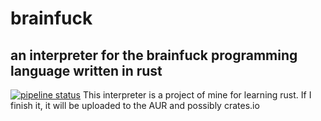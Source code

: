 # brainfuck
## an interpreter for the brainfuck programming language written in rust
 [![pipeline status](https://gitlab.sokoll.com/moritz/brainfuck/badges/master/pipeline.svg)](https://gitlab.sokoll.com/moritz/brainfuck/-/commits/master)
This interpreter is a project of mine for learning rust.
If I finish it, it will be uploaded to the AUR and possibly crates.io
